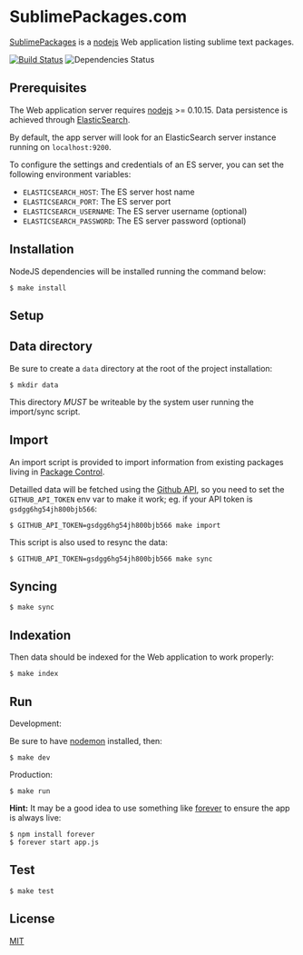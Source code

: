 SublimePackages.com
===================

[SublimePackages] is a [nodejs] Web application listing sublime text packages.

[![Build Status](https://travis-ci.org/n1k0/stpackages.png?branch=master)](https://travis-ci.org/n1k0/stpackages) ![Dependencies Status](https://david-dm.org/n1k0/stpackages.png)

Prerequisites
-------------

The Web application server requires [nodejs] >= 0.10.15. Data persistence is
achieved through [ElasticSearch].

By default, the app server will look for an ElasticSearch server instance
running on `localhost:9200`.

To configure the settings and credentials of an ES server, you can set the
following environment variables:

- `ELASTICSEARCH_HOST`: The ES server host name
- `ELASTICSEARCH_PORT`: The ES server port
- `ELASTICSEARCH_USERNAME`: The ES server username (optional)
- `ELASTICSEARCH_PASSWORD`: The ES server password (optional)

Installation
------------

NodeJS dependencies will be installed running the command below:

    $ make install

Setup
-----

## Data directory

Be sure to create a `data` directory at the root of the project installation:

    $ mkdir data

This directory *MUST* be writeable by the system user running the import/sync
script.

## Import

An import script is provided to import information from existing packages living
in [Package Control].

Detailled data will be fetched using the [Github API], so you need to set the
`GITHUB_API_TOKEN` env var to make it work; eg. if your API token is
`gsdgg6hg54jh800bjb566`:

    $ GITHUB_API_TOKEN=gsdgg6hg54jh800bjb566 make import

This script is also used to resync the data:

    $ GITHUB_API_TOKEN=gsdgg6hg54jh800bjb566 make sync

## Syncing

    $ make sync

## Indexation

Then data should be indexed for the Web application to work properly:

    $ make index

Run
---

Development:

Be sure to have [nodemon] installed, then:

    $ make dev

Production:

    $ make run

**Hint:** It may be a good idea to use something like [forever] to ensure the
app is always live:

    $ npm install forever
    $ forever start app.js

Test
----

    $ make test

License
-------

[MIT]



[ElasticSearch]: http://elasticsearch.org/
[forever]: http://npmjs.org/package/forever
[Github API]: http://developer.github.com/
[MIT]: http://opensource.org/licenses/MIT
[nodejs]: http://nodejs.org/
[nodemon]: https://github.com/remy/nodemon
[Package Control]: http://wbond.net/sublime_packages/package_control
[SublimePackages]: http://sublimepackages.com/
